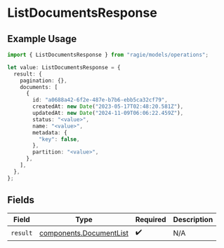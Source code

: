 # ListDocumentsResponse

## Example Usage

```typescript
import { ListDocumentsResponse } from "ragie/models/operations";

let value: ListDocumentsResponse = {
  result: {
    pagination: {},
    documents: [
      {
        id: "a0688a42-6f2e-487e-b7b6-ebb5ca32cf79",
        createdAt: new Date("2023-05-17T02:48:20.581Z"),
        updatedAt: new Date("2024-11-09T06:06:22.459Z"),
        status: "<value>",
        name: "<value>",
        metadata: {
          "key": false,
        },
        partition: "<value>",
      },
    ],
  },
};
```

## Fields

| Field                                                              | Type                                                               | Required                                                           | Description                                                        |
| ------------------------------------------------------------------ | ------------------------------------------------------------------ | ------------------------------------------------------------------ | ------------------------------------------------------------------ |
| `result`                                                           | [components.DocumentList](../../models/components/documentlist.md) | :heavy_check_mark:                                                 | N/A                                                                |